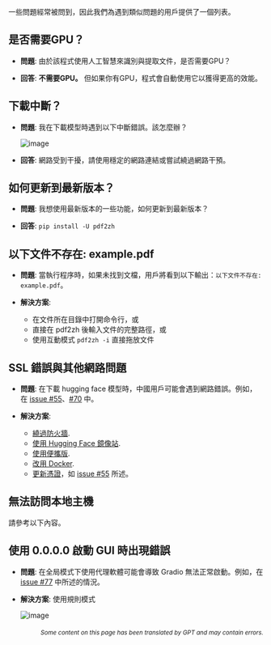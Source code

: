 一些問題經常被問到，因此我們為遇到類似問題的用戶提供了一個列表。

## 是否需要GPU？
- **問題**:
由於該程式使用人工智慧來識別與提取文件，是否需要GPU？

- **回答**:
**不需要GPU。** 但如果你有GPU，程式會自動使用它以獲得更高的效能。

## 下載中斷？
- **問題**:
我在下載模型時遇到以下中斷錯誤。該怎麼辦？

  ![image](https://github.com/user-attachments/assets/3c4eed44-3d9b-4e2f-a224-a58edca718c2)

- **回答**:
網路受到干擾，請使用穩定的網路連結或嘗試繞過網路干預。

## 如何更新到最新版本？
- **問題**:
我想使用最新版本的一些功能，如何更新到最新版本？

- **回答**:
`pip install -U pdf2zh`


## 以下文件不存在: example.pdf
- **問題**:
當執行程序時，如果未找到文檔，用戶將看到以下輸出：`以下文件不存在: example.pdf`。

- **解決方案**:
  - 在文件所在目錄中打開命令行，或
  - 直接在 pdf2zh 後輸入文件的完整路徑，或
  - 使用互動模式 `pdf2zh -i` 直接拖放文件


## SSL 錯誤與其他網路問題
- **問題**:
在下載 hugging face 模型時，中國用戶可能會遇到網路錯誤。例如，在 [issue #55](https://github.com/PDFMathTranslate/PDFMathTranslate-next/issues/55)、[#70](https://github.com/PDFMathTranslate/PDFMathTranslate-next/issues/70) 中。

- **解決方案**:
  - [繞過防火牆](https://github.com/clash-verge-rev/clash-verge-rev).
  - [使用 Hugging Face 鏡像站](https://hf-mirror.com/).
  - [使用便攜版](https://github.com/PDFMathTranslate/PDFMathTranslate-next?tab=readme-ov-file#method-ii-portable).
  - [改用 Docker](https://github.com/PDFMathTranslate/PDFMathTranslate-next#docker).
  - [更新憑證](https://stackoverflow.com/questions/51925384/unable-to-get-local-issuer-certificate-when-using-requests)，如 [issue #55](https://github.com/PDFMathTranslate/PDFMathTranslate-next/issues/55) 所述。

## 無法訪問本地主機
請參考以下內容。

## 使用 0.0.0.0 啟動 GUI 時出現錯誤
- **問題**:
在全局模式下使用代理軟體可能會導致 Gradio 無法正常啟動。例如，在 [issue #77](https://github.com/PDFMathTranslate/PDFMathTranslate-next/issues/77) 中所述的情況。

- **解決方案**:
使用規則模式

  ![image](https://github.com/user-attachments/assets/b1f2b16a-eb6a-4c03-995c-332ef1d82c96)

<div align="right"> 
<h6><small>Some content on this page has been translated by GPT and may contain errors.</small></h6>